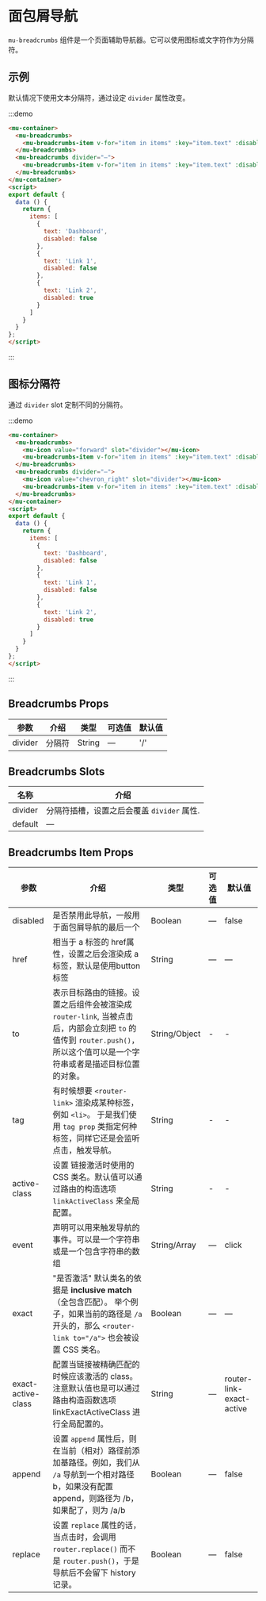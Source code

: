 # 面包屑导航

`mu-breadcrumbs` 组件是一个页面辅助导航器。它可以使用图标或文字符作为分隔符。

## 示例

默认情况下使用文本分隔符，通过设定 `divider` 属性改变。

:::demo
```html
<mu-container>
  <mu-breadcrumbs>
    <mu-breadcrumbs-item v-for="item in items" :key="item.text" :disabled="item.disabled">{{item.text}}</mu-breadcrumbs-item>
  </mu-breadcrumbs>
  <mu-breadcrumbs divider="—">
    <mu-breadcrumbs-item v-for="item in items" :key="item.text" :disabled="item.disabled">{{item.text}}</mu-breadcrumbs-item>
  </mu-breadcrumbs>
</mu-container>
<script>
export default {
  data () {
    return {
      items: [
        {
          text: 'Dashboard',
          disabled: false
        },
        {
          text: 'Link 1',
          disabled: false
        },
        {
          text: 'Link 2',
          disabled: true
        }
      ]
    }
  }
};
</script>
```
:::

## 图标分隔符

通过 `divider` slot 定制不同的分隔符。

:::demo
```html
<mu-container>
  <mu-breadcrumbs>
    <mu-icon value="forward" slot="divider"></mu-icon>
    <mu-breadcrumbs-item v-for="item in items" :key="item.text" :disabled="item.disabled">{{item.text}}</mu-breadcrumbs-item>
  </mu-breadcrumbs>
  <mu-breadcrumbs divider="—">
    <mu-icon value="chevron_right" slot="divider"></mu-icon>
    <mu-breadcrumbs-item v-for="item in items" :key="item.text" :disabled="item.disabled">{{item.text}}</mu-breadcrumbs-item>
  </mu-breadcrumbs>
</mu-container>
<script>
export default {
  data () {
    return {
      items: [
        {
          text: 'Dashboard',
          disabled: false
        },
        {
          text: 'Link 1',
          disabled: false
        },
        {
          text: 'Link 2',
          disabled: true
        }
      ]
    }
  }
};
</script>
```
:::

## Breadcrumbs Props

| 参数 | 介绍 | 类型 | 可选值 | 默认值 |
|------|------|------|------|------|
| divider | 分隔符  | String | — | '/' |

## Breadcrumbs Slots

| 名称 | 介绍 |
|------|------|
| divider | 分隔符插槽，设置之后会覆盖 `divider` 属性. |
| default | — |

## Breadcrumbs Item Props

| 参数 | 介绍 | 类型 | 可选值 | 默认值 |
|------|------|------|------|------|
| disabled | 是否禁用此导航，一般用于面包屑导航的最后一个 | Boolean | — | false |
| href | 相当于 a 标签的 href属性，设置之后会渲染成 a 标签，默认是使用button标签 | String | — | — |
| to | 表示目标路由的链接。设置之后组件会被渲染成`router-link`, 当被点击后，内部会立刻把 `to` 的值传到 `router.push()`，所以这个值可以是一个字符串或者是描述目标位置的对象。 | String/Object | - | - |
| tag | 有时候想要 `<router-link>` 渲染成某种标签，例如 `<li>`。 于是我们使用 `tag prop` 类指定何种标签，同样它还是会监听点击，触发导航。 | String |  - | - |
| active-class | 设置 链接激活时使用的 CSS 类名。默认值可以通过路由的构造选项 `linkActiveClass` 来全局配置。 | String |  - | - |
| event | 声明可以用来触发导航的事件。可以是一个字符串或是一个包含字符串的数组 | String/Array | — | click |
| exact | "是否激活" 默认类名的依据是 **inclusive match** （全包含匹配）。 举个例子，如果当前的路径是 `/a` 开头的，那么 `<router-link to="/a">` 也会被设置 CSS 类名。| Boolean | — | — |
| exact-active-class | 配置当链接被精确匹配的时候应该激活的 class。注意默认值也是可以通过路由构造函数选项 linkExactActiveClass 进行全局配置的。 | String | — | router-link-exact-active |
| append | 设置 `append` 属性后，则在当前（相对）路径前添加基路径。例如，我们从 `/a` 导航到一个相对路径 b，如果没有配置 append，则路径为 /b，如果配了，则为 /a/b | Boolean | — | false |
| replace | 设置 `replace` 属性的话，当点击时，会调用 `router.replace()` 而不是 `router.push()`，于是导航后不会留下 history 记录。 | Boolean | — | false |

<script>
export default {
  data () {
    return {
      items: [
        {
          text: 'Dashboard',
          disabled: false
        },
        {
          text: 'Link 1',
          disabled: false
        },
        {
          text: 'Link 2',
          disabled: true
        }
      ]
    }
  }
}
</script>
